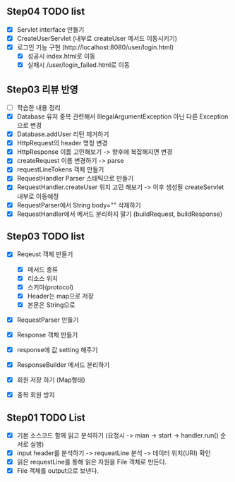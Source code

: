 ## Step04 TODO list

- [x] Servlet interface 만들기
- [x] CreateUserServlet (내부로 createUser 메서드 이동시키기)
- [x] 로그인 기능 구현 (http://localhost:8080/user/login.html)
  - [x] 성공시 index.html로 이동
  - [x] 실패시 /user/login_failed.html로 이동

## Step03 리뷰 반영

- [ ] 학습한 내용 정리
- [x] Database 유저 중복 관련해서 IllegalArgumentException 아닌 다른 Exception으로 변경
- [x] Database.addUser 리턴 제거하기
- [x] HttpRequest의 header 명칭 변경
- [x] HttpResponse 이름 고민해보기 -> 향후에 복잡해지면 변경
- [x] createRequest 이름 변경하기 -> parse
- [x] requestLineTokens 객체 만들기
- [x] RequestHandler Parser 스태틱으로 만들기
- [x] RequestHandler.createUser 위치 고민 해보기 -> 이후 생성될 createServlet 내부로 이동예정
- [x] RequestParser에서 String body="" 삭제하기
- [x] RequestHandler에서 메서드 분리하지 말기 (buildRequest, buildResponse)

## Step03 TODO list

- [x] Reqeust 객체 만들기
  - [x] 메서드 종류
  - [x] 리소스 위치
  - [x] 스키마(protocol)
  - [x] Header는 map으로 저장
  - [x] 본문은 String으로

- [x] RequestParser 만들기

- [x] Response 객체 만들기
- [x] response에 값 setting 해주기
- [x] ResponseBuilder 메서드 분리하기
- [x] 회원 저장 하기 (Map형태)
- [x] 중복 회원 방지

## Step01 TODO List

- [x] 기본 소스코드 함께 읽고 분석하기 (요청시 -> mian -> start -> handler.run() 순서로 실행)
- [x] input header를 분석하기 -> requeatLine 분석 -> 데이터 위치(URI) 확인
- [x] 읽은 requestLine를 통해 읽은 자원을 File 객체로 만든다.
- [x] File 객체를 output으로 보낸다.
